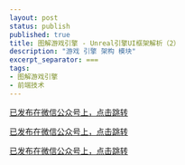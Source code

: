 ```yaml
---
layout: post
status: publish
published: true
title: 图解游戏引擎 - Unreal引擎UI框架解析（2）
description: "游戏 引擎 架构 模块"
excerpt_separator: ===
tags:
- 图解游戏引擎
- 前端技术
---
```


[已发布在微信公众号上，点击跳转](https://mp.weixin.qq.com/s/M3Ty2uHlJm22S5Y97WwS5A)

[已发布在微信公众号上，点击跳转](https://mp.weixin.qq.com/s/M3Ty2uHlJm22S5Y97WwS5A)

[已发布在微信公众号上，点击跳转](https://mp.weixin.qq.com/s/M3Ty2uHlJm22S5Y97WwS5A)

